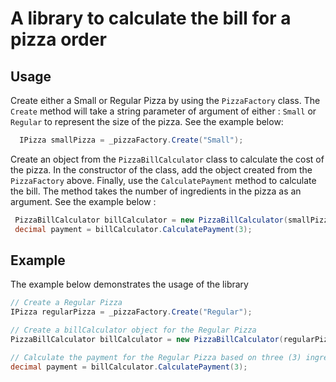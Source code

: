 # A library to calculate the bill for a pizza order

## Usage

Create either a Small or Regular Pizza by using the  ``PizzaFactory`` class. The ``Create`` method will take a string parameter of argument of either : ``Small`` or ``Regular`` to represent the size of the pizza. See the example below:

```csharp
  IPizza smallPizza = _pizzaFactory.Create("Small");
```

Create an object from the ``PizzaBillCalculator`` class to calculate the cost of the pizza. In the constructor of the class, add the object created from the ``PizzaFactory`` above. Finally, use the ``CalculatePayment`` method to calculate the bill. The method takes the number of ingredients in the pizza as an argument. See the example below :

```csharp
 PizzaBillCalculator billCalculator = new PizzaBillCalculator(smallPizza);
 decimal payment = billCalculator.CalculatePayment(3);
```

## Example

The example below demonstrates the usage of the library

 ```csharp
// Create a Regular Pizza
IPizza regularPizza = _pizzaFactory.Create("Regular");

// Create a billCalculator object for the Regular Pizza
PizzaBillCalculator billCalculator = new PizzaBillCalculator(regularPizza);

// Calculate the payment for the Regular Pizza based on three (3) ingredients
decimal payment = billCalculator.CalculatePayment(3);
 ```


